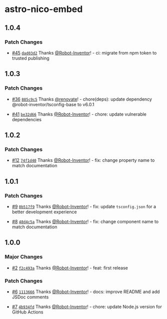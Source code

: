 # astro-nico-embed

## 1.0.4

### Patch Changes

- [#45](https://github.com/Robot-Inventor/astro-nico-embed/pull/45) [`dad03d2`](https://github.com/Robot-Inventor/astro-nico-embed/commit/dad03d256fb8d1bf996169711e9fe41362805672) Thanks [@Robot-Inventor](https://github.com/Robot-Inventor)! - ci: migrate from npm token to trusted publishing

## 1.0.3

### Patch Changes

- [#36](https://github.com/Robot-Inventor/astro-nico-embed/pull/36) [`885c9c5`](https://github.com/Robot-Inventor/astro-nico-embed/commit/885c9c523f91aa26f1f10ee1d2554d77efd769f7) Thanks [@renovate](https://github.com/apps/renovate)! - chore(deps): update dependency @robot-inventor/tsconfig-base to v6.0.1

- [#41](https://github.com/Robot-Inventor/astro-nico-embed/pull/41) [`be32d66`](https://github.com/Robot-Inventor/astro-nico-embed/commit/be32d66ad729d695a86637242f86a4a7c73d8fc2) Thanks [@Robot-Inventor](https://github.com/Robot-Inventor)! - chore: update vulnerable dependencies

## 1.0.2

### Patch Changes

- [#12](https://github.com/Robot-Inventor/astro-nico-embed/pull/12) [`74f1d40`](https://github.com/Robot-Inventor/astro-nico-embed/commit/74f1d406e4c257fa2bfb34e12f458757a30a89d6) Thanks [@Robot-Inventor](https://github.com/Robot-Inventor)! - fix: change property name to match documentation

## 1.0.1

### Patch Changes

- [#9](https://github.com/Robot-Inventor/astro-nico-embed/pull/9) [`0b517f9`](https://github.com/Robot-Inventor/astro-nico-embed/commit/0b517f9253470607733eacb09f99cda41bebb16a) Thanks [@Robot-Inventor](https://github.com/Robot-Inventor)! - fix: update `tsconfig.json` for a better development experience

- [#8](https://github.com/Robot-Inventor/astro-nico-embed/pull/8) [`48d4c5a`](https://github.com/Robot-Inventor/astro-nico-embed/commit/48d4c5a172c0057665fc5ca3a0f8f8f2c66f594c) Thanks [@Robot-Inventor](https://github.com/Robot-Inventor)! - fix: change component name to match documentation

## 1.0.0

### Major Changes

- [#2](https://github.com/Robot-Inventor/astro-nico-embed/pull/2) [`f2c493a`](https://github.com/Robot-Inventor/astro-nico-embed/commit/f2c493a45b962cec3967277ad1dab33223bbfcd9) Thanks [@Robot-Inventor](https://github.com/Robot-Inventor)! - feat: first release

### Patch Changes

- [#6](https://github.com/Robot-Inventor/astro-nico-embed/pull/6) [`1113666`](https://github.com/Robot-Inventor/astro-nico-embed/commit/1113666987af06db921debc3e324bfe15eb23cc6) Thanks [@Robot-Inventor](https://github.com/Robot-Inventor)! - docs: improve README and add JSDoc comments

- [#7](https://github.com/Robot-Inventor/astro-nico-embed/pull/7) [`4b934fd`](https://github.com/Robot-Inventor/astro-nico-embed/commit/4b934fd8bee52668e8c38b58cb78b7de1f7a5364) Thanks [@Robot-Inventor](https://github.com/Robot-Inventor)! - chore: update Node.js version for GitHub Actions
